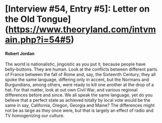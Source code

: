 # [Interview #54, Entry #5]: Letter on the Old Tongue](https://www.theoryland.com/intvmain.php?i=54#5)

#### Robert Jordan

The world is nationalistic, jingoistic as you put it, because people have belly-buttons. They are human. Look at the conflicts between different parts of France between the fall of Rome and, say, the Sixteenth Century; they all spoke the same language, differing only in accent, but the Normans and Burgundians, among others, were ready to kill one another at the drop of a hat. For that matter, look at out own Civil War, and various regional differences before and since. We all speak the same language, yet do you believe that a perfect state as achieved totally by local vote would be the same in say, California, Oregon, Georgia and Maine? The differences might not be as large as they once were, but that is largely an effect of radio and TV homogenizing our culture.


